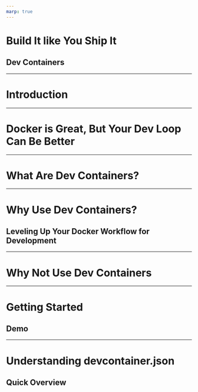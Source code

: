 ```yaml
---
marp: true
---
```


# Build It like You Ship It

## Dev Containers

---

# Introduction

<!--
Short introduction, something like this:

Hi everyone, I'm Eugene Isakov, a developer within Quant Technology team. Today I want to share with you how you can leverage Docker as your dev environment. Being conscious of time, I would skip a lot of details, but feel free to ask questions at the end, message me in Teams or find me in the corner of 4th floor near meeting room D
-->

---

# Docker is Great, But Your Dev Loop Can Be Better

---

# What Are Dev Containers?

---

# Why Use Dev Containers? 
## Leveling Up Your Docker Workflow for Development

---

# Why Not Use Dev Containers

---

# Getting Started 
## Demo

---

# Understanding devcontainer.json

## Quick Overview